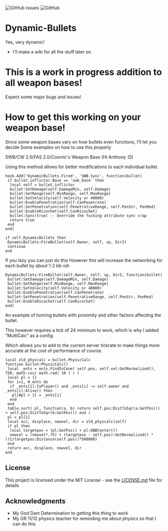 ![GitHub issues](https://img.shields.io/github/issues/eprosync/Dynamic-Bullets)
![GitHub](https://img.shields.io/github/license/eprosync/Dynamic-Bullets)

# Dynamic-Bullets
 Yes, very dynamic!
 * I'll make a wiki for all the stuff later on
# This is a work in progress addition to all weapon bases!
 Expect some major bugs and issues!

# How to get this working on your weapon base!
 Since some weapon bases vary on how bullets even functions, I'll let you decide
 Some examples on how to use this properly

 SWB/CW 2.0/FAS 2.0/Cosmic's Weapon Base (Hi Anthony :D)
 
 Using this method allows for better modifications to each individual bullet.
```
hook.Add('DynamicBullets.Fired', 'SWB.Sync', function(bullet)
 if bullet.inflictor.Base == 'swb_base' then
  local self = bullet.inflictor
  bullet:SetDamage(self.DamageMin, self.Damage)
  bullet:SetRange(self.MinRange, self.MaxRange)
  bullet:SetVelocity(self.Velocity or 40000)
  bullet:EnablePenetration(self.CanPenetrate)
  bullet:SetPenetration(self.PenetrativeRange, self.PenStr, PenMod)
  bullet:EnableRicochet(self.CanRicochet)
  bullet:Sync(true) -- Override the fucking attribute sync crap
  return true
 end
end)

if self.DynamicBullets then
 DynamicBullets:FireBullet(self.Owner, self, sp, Dir2)
 continue 
end
```
 If you lazy you can just do this
 However this will increase the networking for each bullet by about 1-2 kb-ish
```
DynamicBullets:FireBullet(self.Owner, self, sp, Dir2, function(bullet)
 bullet:SetDamage(self.DamageMin, self.Damage)
 bullet:SetRange(self.MinRange, self.MaxRange)
 bullet:SetVelocity(self.Velocity or 40000)
 bullet:EnablePenetration(self.CanPenetrate)
 bullet:SetPenetration(self.PenetrativeRange, self.PenStr, PenMod)
 bullet:EnableRicochet(self.CanRicochet)
end)
```
 An example of homing bullets with proximity and other factors affecting the bullet.
 
 This however requires a tick of 24 minimum to work, which is why I added "MultiCalc" as a config.
 
 Which allows you to add to the current server tickrate to make things more accurate
 at the cost of performance of course.
```
local old_physcalc = bullet.PhysicCalc
function bullet:PhysicCalc()
 local _ents = ents.FindInCone( self.pos, self.vel:GetNormalized(), 750, math.cos( math.rad( 10 ) ) )
 local pl = {}
 for i=1, #_ents do
  if _ents[i]:IsPlayer() and _ents[i] ~= self.owner and _ents[i]:Alive() then
   pl[#pl + 1] = _ents[i]
  end
 end
 table.sort( pl, function(a, b) return self.pos:DistToSqr(a:GetPos()) < self.pos:DistToSqr(b:GetPos()) end )
 pl = pl[1]
 local acc, displace, newvel, dir = old_physcalc(self)
 if pl then
  local targetpos = (pl:GetPos() + pl:OBBCenter())
  newvel = (newvel*.75) + (targetpos - self.pos):GetNormalized() * ((1/targetpos:Distance(self.pos))*500000)
 end
 return acc, displace, newvel, dir
end
```

## License

 This project is licensed under the MIT License - see the [LICENSE.md](LICENSE.md) file for details

## Acknowledgments

* My God Dam Determination to getting this thing to work
* My GR 11/12 physics teacher for reminding me about physics so that I can do this
